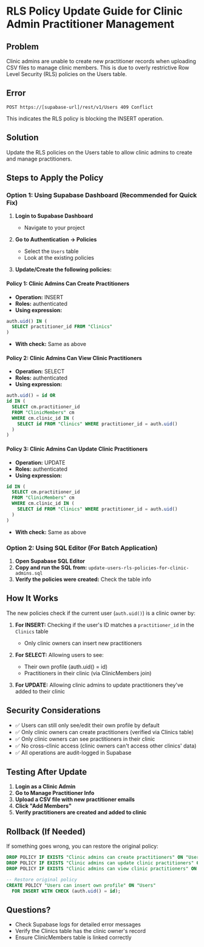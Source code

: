 # RLS Policy Update Guide for Clinic Admin Practitioner Management

## Problem
Clinic admins are unable to create new practitioner records when uploading CSV files to manage clinic members. This is due to overly restrictive Row Level Security (RLS) policies on the Users table.

## Error
```
POST https://[supabase-url]/rest/v1/Users 409 Conflict
```
This indicates the RLS policy is blocking the INSERT operation.

## Solution
Update the RLS policies on the Users table to allow clinic admins to create and manage practitioners.

## Steps to Apply the Policy

### Option 1: Using Supabase Dashboard (Recommended for Quick Fix)

1. **Login to Supabase Dashboard**
   - Navigate to your project

2. **Go to Authentication → Policies**
   - Select the `Users` table
   - Look at the existing policies

3. **Update/Create the following policies:**

#### Policy 1: Clinic Admins Can Create Practitioners
- **Operation:** INSERT
- **Roles:** authenticated
- **Using expression:**
```sql
auth.uid() IN (
  SELECT practitioner_id FROM "Clinics"
)
```
- **With check:** Same as above

#### Policy 2: Clinic Admins Can View Clinic Practitioners
- **Operation:** SELECT
- **Roles:** authenticated
- **Using expression:**
```sql
auth.uid() = id OR
id IN (
  SELECT cm.practitioner_id
  FROM "ClinicMembers" cm
  WHERE cm.clinic_id IN (
    SELECT id FROM "Clinics" WHERE practitioner_id = auth.uid()
  )
)
```

#### Policy 3: Clinic Admins Can Update Clinic Practitioners
- **Operation:** UPDATE
- **Roles:** authenticated
- **Using expression:**
```sql
id IN (
  SELECT cm.practitioner_id
  FROM "ClinicMembers" cm
  WHERE cm.clinic_id IN (
    SELECT id FROM "Clinics" WHERE practitioner_id = auth.uid()
  )
)
```
- **With check:** Same as above

### Option 2: Using SQL Editor (For Batch Application)

1. **Open Supabase SQL Editor**
2. **Copy and run the SQL from:** `update-users-rls-policies-for-clinic-admins.sql`
3. **Verify the policies were created:** Check the table info

## How It Works

The new policies check if the current user (`auth.uid()`) is a clinic owner by:

1. **For INSERT:** Checking if the user's ID matches a `practitioner_id` in the `Clinics` table
   - Only clinic owners can insert new practitioners

2. **For SELECT:** Allowing users to see:
   - Their own profile (auth.uid() = id)
   - Practitioners in their clinic (via ClinicMembers join)

3. **For UPDATE:** Allowing clinic admins to update practitioners they've added to their clinic

## Security Considerations

- ✅ Users can still only see/edit their own profile by default
- ✅ Only clinic owners can create practitioners (verified via Clinics table)
- ✅ Only clinic owners can see practitioners in their clinic
- ✅ No cross-clinic access (clinic owners can't access other clinics' data)
- ✅ All operations are audit-logged in Supabase

## Testing After Update

1. **Login as a Clinic Admin**
2. **Go to Manage Practitioner Info**
3. **Upload a CSV file with new practitioner emails**
4. **Click "Add Members"**
5. **Verify practitioners are created and added to clinic**

## Rollback (If Needed)

If something goes wrong, you can restore the original policy:

```sql
DROP POLICY IF EXISTS "Clinic admins can create practitioners" ON "Users";
DROP POLICY IF EXISTS "Clinic admins can update clinic practitioners" ON "Users";
DROP POLICY IF EXISTS "Clinic admins can view clinic practitioners" ON "Users";

-- Restore original policy
CREATE POLICY "Users can insert own profile" ON "Users"
  FOR INSERT WITH CHECK (auth.uid() = id);
```

## Questions?

- Check Supabase logs for detailed error messages
- Verify the Clinics table has the clinic owner's record
- Ensure ClinicMembers table is linked correctly
